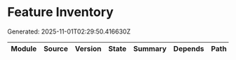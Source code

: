 # Feature Inventory
Generated: 2025-11-01T02:29:50.416630Z

| Module | Source | Version | State | Summary | Depends | Path |
|---|---|---|---|---|---|---|

